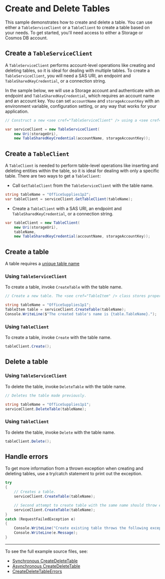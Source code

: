# Create and Delete Tables

This sample demonstrates how to create and delete a table. You can use either a `TableServiceClient` or a `TableClient` to create a table based on your needs. To get started, you'll need access to either a Storage or Cosmos DB account.

## Create a `TableServiceClient`

A `TableServiceClient` performs account-level operations like creating and deleting tables, so it is ideal for dealing with multiple tables. To create a `TableServiceClient`, you will need a SAS URI, an endpoint and `TableSharedKeyCredential`, or a connection string.

In the sample below, we will use a Storage account and authenticate with an endpoint and `TableSharedKeyCredential`, which requires an account name and an account key. You can set `accountName` and `storageAccountKey` with an environment variable, configuration setting, or any way that works for your application.

```C# Snippet:TablesSample1CreateClient
// Construct a new <see cref="TableServiceClient" /> using a <see cref="TableSharedKeyCredential" />.

var serviceClient = new TableServiceClient(
    new Uri(storageUri),
    new TableSharedKeyCredential(accountName, storageAccountKey));
```

## Create a `TableClient`

A `TableClient` is needed to perform table-level operations like inserting and deleting entities within the table, so it is ideal for dealing with only a specific table. There are two ways to get a `TableClient`:
- Call `GetTableClient` from the `TableServiceClient` with the table name.

```C# Snippet:TablesSample1GetTableClient
string tableName = "OfficeSupplies1p2";
var tableClient = serviceClient.GetTableClient(tableName);
```

- Create a `TableClient` with a SAS URI, an endpoint and `TableSharedKeyCredential`, or a connection string.

```C# Snippet:TablesSample1CreateTableClient
var tableClient = new TableClient(
    new Uri(storageUri),
    tableName,
    new TableSharedKeyCredential(accountName, storageAccountKey));
```

## Create a table

A table requires a [unique table name](https://docs.microsoft.com/rest/api/storageservices/understanding-the-table-service-data-model#table-names)

### Using `TableServiceClient`

To create a table, invoke `CreateTable` with the table name.

```C# Snippet:TablesSample1CreateTable
// Create a new table. The <see cref="TableItem" /> class stores properties of the created table.

string tableName = "OfficeSupplies1p1";
TableItem table = serviceClient.CreateTable(tableName);
Console.WriteLine($"The created table's name is {table.TableName}.");
```

### Using `TableClient`

To create a table, invoke `Create` with the table name.

```C# Snippet:TablesSample1TableClientCreateTable
tableClient.Create();
```

## Delete a table

### Using `TableServiceClient`

To delete the table, invoke `DeleteTable` with the table name.

```C# Snippet:TablesSample1DeleteTable
// Deletes the table made previously.

string tableName = "OfficeSupplies1p1";
serviceClient.DeleteTable(tableName);
```

### Using `TableClient`

To delete the table, invoke `Delete` with the table name.

```C# Snippet:TablesSample1TableClientDeleteTable
tableClient.Delete();
```

## Handle errors

To get more information from a thrown exception when creating and deleting tables, use a try/catch statement to print out the exception.

```C# Snippet:TablesSample1CreateExistingTable
try
{
    // Creates a table.
    serviceClient.CreateTable(tableName);

    // Second attempt to create table with the same name should throw exception.
    serviceClient.CreateTable(tableName);
}
catch (RequestFailedException e)
{
    Console.WriteLine("Create existing table throws the following exception:");
    Console.WriteLine(e.Message);
}
```

---
To see the full example source files, see:
- [Synchronous CreateDeleteTable](https://github.com/Azure/azure-sdk-for-net/blob/master/sdk/tables/Azure.Data.Tables/tests/samples/Sample1_CreateDeleteTable.cs)
- [Asynchronous CreateDeleteTable](https://github.com/Azure/azure-sdk-for-net/blob/master/sdk/tables/Azure.Data.Tables/tests/samples/Sample1_CreateDeleteTableAsync.cs)
- [CreateDeleteTableErrors](https://github.com/Azure/azure-sdk-for-net/blob/master/sdk/tables/Azure.Data.Tables/tests/samples/Sample1_CreateDeleteTableErrors.cs)
